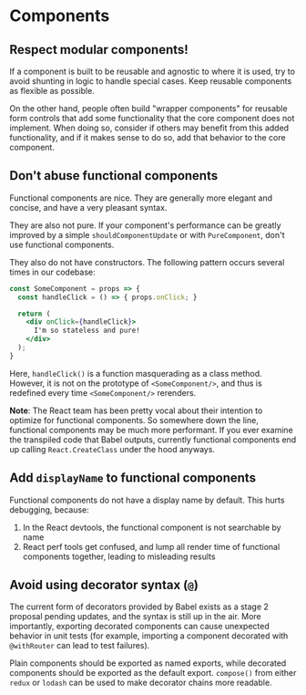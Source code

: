# Components

## Respect modular components!

If a component is built to be reusable and agnostic to where it is used, try to avoid shunting in logic to handle special cases. Keep reusable components as flexible as possible.

On the other hand, people often build "wrapper components" for reusable form controls that add some functionality that the core component does not implement. When doing so, consider if others may benefit from this added functionality, and if it makes sense to do so, add that behavior to the core component.

## Don't abuse functional components

Functional components are nice. They are generally more elegant and concise, and have a very pleasant syntax.

They are also not pure. If your component's performance can be greatly improved by a simple `shouldComponentUpdate` or with `PureComponent`, don't use functional components.

They also do not have constructors. The following pattern occurs several times in our codebase:

```jsx
const SomeComponent = props => {
  const handleClick = () => { props.onClick; }

  return (
    <div onClick={handleClick}>
      I'm so stateless and pure!
    </div>
  );
}
```

Here, `handleClick()` is a function masquerading as a class method. However, it is not on the prototype of `<SomeComponent/>`, and thus is redefined every time `<SomeComponent/>` rerenders.

**Note**: The React team has been pretty vocal about their intention to optimize for functional components. So somewhere down the line, functional components may be much more performant. If you ever examine the transpiled code that Babel outputs, currently functional components end up calling `React.CreateClass` under the hood anyways.

## Add `displayName` to functional components

Functional components do not have a display name by default. This hurts debugging, because:

1. In the React devtools, the functional component is not searchable by name
2. React perf tools get confused, and lump all render time of functional components together, leading to misleading results

## Avoid using decorator syntax (`@`)

The current form of decorators provided by Babel exists as a stage 2 proposal pending updates, and the syntax is still up in the air. More importantly, exporting decorated components can cause unexpected behavior in unit tests (for example, importing a component decorated with `@withRouter` can lead to test failures).

Plain components should be exported as named exports, while decorated components should be exported as the default export. `compose()` from either `redux` or `lodash` can be used to make decorator chains more readable.
